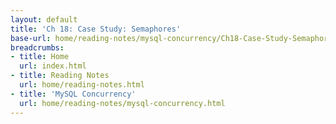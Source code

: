 ```yaml
---
layout: default
title: 'Ch 18: Case Study: Semaphores'
base-url: home/reading-notes/mysql-concurrency/Ch18-Case-Study-Semaphores.html
breadcrumbs:
- title: Home
  url: index.html
- title: Reading Notes
  url: home/reading-notes.html
- title: 'MySQL Concurrency'
  url: home/reading-notes/mysql-concurrency.html
---
```


